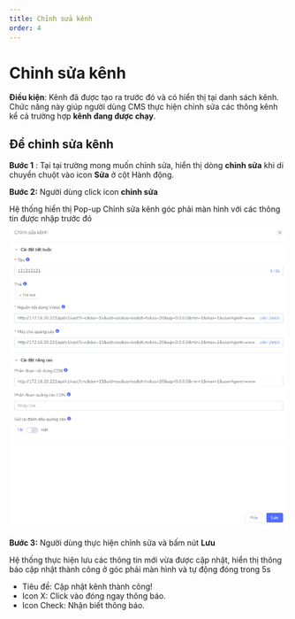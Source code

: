 ```yaml
---
title: Chỉnh sửa kênh
order: 4
---
```


# Chỉnh sửa kênh
**Điều kiện**: Kênh đã được tạo ra trước đó và có hiển thị tại danh sách kênh.
 Chức năng này giúp người dùng CMS thực hiện chỉnh sửa các thông kênh kể cả trường hợp **kênh đang được chạy**.

 ## Để chỉnh sửa kênh

 **Bước 1** :
Tại tại trường mong muốn chỉnh sửa, hiển thị dòng **chỉnh sửa** khi di chuyển chuột vào icon **Sửa** ở cột Hành động.

 **Bước 2:** Người dùng click icon **chỉnh sửa** 

 Hệ thống hiển thị Pop-up Chỉnh sửa kênh góc phải màn hình với các thông tin được nhập trước đó 
 ![](../image/Pop-up-edit.png)

 **Bước 3:** Người dùng thực hiện chỉnh sửa và bấm nút **Lưu** 

 Hệ thống thực hiện lưu các thông tin mới vừa được cập nhật, hiển thị thông báo cập nhật thành công ở góc phải màn hình và tự động đóng trong 5s ![]()

 * Tiêu đề: Cập nhật kênh thành công!
 * Icon X: Click vào đóng ngay thông báo.
 * Icon Check: Nhận biết thông báo.